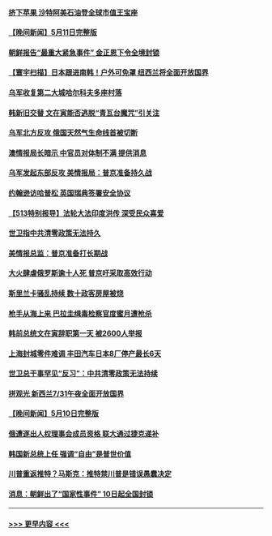 #### [挤下苹果 沙特阿美石油登全球市值王宝座](../pages/prog202/a103424929.md?t=05121501) 
#### [【晚间新闻】5月11日完整版](../pages/prog202/a103424739.md?t=05121501) 
#### [朝鲜报告“最重大紧急事件” 金正恩下令全境封锁](../pages/prog202/a103424853.md?t=05121501) 
#### [【寰宇扫描】日本跟进南韩！户外可免罩 纽西兰将全面开放国界](../pages/prog202/a103424769.md?t=05121501) 
#### [乌军收复第二大城哈尔科夫多座村落](../pages/prog202/a103424767.md?t=05121501) 
#### [韩新旧交替 文在寅能否逃脱“青瓦台魔咒”引关注](../pages/prog202/a103424795.md?t=05121501) 
#### [乌军北方反攻 俄国天然气生命线首被切断](../pages/prog202/a103424604.md?t=05121501) 
#### [澳情报局长暗示 中官员对体制不满 提供消息](../pages/prog202/a103424424.md?t=05121501) 
#### [乌军发起东部反攻 美情报局：普京准备持久战](../pages/prog202/a103424433.md?t=05121501) 
#### [约翰逊访哈普松 英国瑞典签署安全协议](../pages/prog202/a103424430.md?t=05121501) 
#### [【513特别报导】法轮大法印度洪传 深受民众喜爱](../pages/prog202/a103424341.md?t=05121501) 
#### [世卫指中共清零政策无法持久](../pages/prog202/a103423690.md?t=05121501) 
#### [美情报总监：普京准备打长期战](../pages/prog202/a103423712.md?t=05121501) 
#### [大火肆虐俄罗斯逾十人死 普京吁采取高效行动](../pages/prog202/a103423720.md?t=05121501) 
#### [斯里兰卡骚乱持续 数十政客房屋被烧](../pages/prog202/a103423729.md?t=05121501) 
#### [枪手从海上来 巴拉圭缉毒检察官度蜜月遭枪杀](../pages/prog202/a103423669.md?t=05121501) 
#### [韩前总统文在寅辞职第一天 被2600人举报](../pages/prog202/a103423674.md?t=05121501) 
#### [上海封城零件难调 丰田汽车日本8厂停产最长6天](../pages/prog202/a103423601.md?t=05121501) 
#### [世卫总干事罕见“反习”：中共清零政策无法持续](../pages/prog202/a103423594.md?t=05121501) 
#### [拼观光 新西兰7/31午夜全面开放国界](../pages/prog202/a103423588.md?t=05121501) 
#### [【晚间新闻】5月10日完整版](../pages/prog202/a103423404.md?t=05121501) 
#### [俄遭逐出人权理事会成员资格 联大通过捷克递补](../pages/prog202/a103423513.md?t=05121501) 
#### [韩国新总统上任 强调“自由”是普世价值](../pages/prog202/a103423430.md?t=05121501) 
#### [川普重返推特？马斯克：推特禁川普是错误愚蠢决定](../pages/prog202/a103423437.md?t=05121501) 
#### [消息：朝鲜出了“国家性事件” 10日起全国封锁](../pages/prog202/a103423367.md?t=05121501) 

----
#### [ >>> 更早内容 <<< ](../indexes/prog202-earlier.md)
